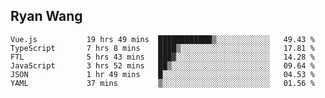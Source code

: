 ## Ryan Wang

<!--START_SECTION:waka-->

```text
Vue.js           19 hrs 49 mins  ████████████▒░░░░░░░░░░░░   49.43 %
TypeScript       7 hrs 8 mins    ████▒░░░░░░░░░░░░░░░░░░░░   17.81 %
FTL              5 hrs 43 mins   ███▓░░░░░░░░░░░░░░░░░░░░░   14.28 %
JavaScript       3 hrs 52 mins   ██▒░░░░░░░░░░░░░░░░░░░░░░   09.64 %
JSON             1 hr 49 mins    █░░░░░░░░░░░░░░░░░░░░░░░░   04.53 %
YAML             37 mins         ▒░░░░░░░░░░░░░░░░░░░░░░░░   01.56 %
```

<!--END_SECTION:waka-->

